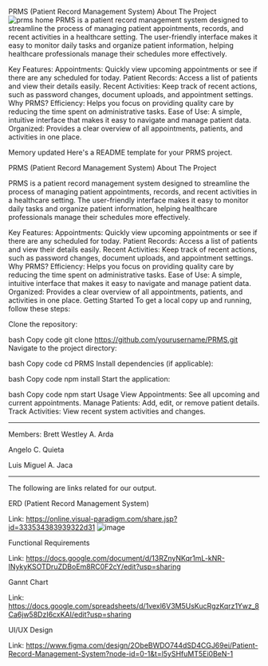 PRMS (Patient Record Management System)
About The Project
![prms home](https://github.com/user-attachments/assets/a1292461-cfbe-495d-ba1a-76f588a69e1a)
PRMS is a patient record management system designed to streamline the process of managing patient appointments, records, and recent activities in a healthcare setting. The user-friendly interface makes it easy to monitor daily tasks and organize patient information, helping healthcare professionals manage their schedules more effectively.

Key Features:
Appointments: Quickly view upcoming appointments or see if there are any scheduled for today.
Patient Records: Access a list of patients and view their details easily.
Recent Activities: Keep track of recent actions, such as password changes, document uploads, and appointment settings.
Why PRMS?
Efficiency: Helps you focus on providing quality care by reducing the time spent on administrative tasks.
Ease of Use: A simple, intuitive interface that makes it easy to navigate and manage patient data.
Organized: Provides a clear overview of all appointments, patients, and activities in one place.


Memory updated
Here's a README template for your PRMS project.

PRMS (Patient Record Management System)
About The Project

PRMS is a patient record management system designed to streamline the process of managing patient appointments, records, and recent activities in a healthcare setting. The user-friendly interface makes it easy to monitor daily tasks and organize patient information, helping healthcare professionals manage their schedules more effectively.

Key Features:
Appointments: Quickly view upcoming appointments or see if there are any scheduled for today.
Patient Records: Access a list of patients and view their details easily.
Recent Activities: Keep track of recent actions, such as password changes, document uploads, and appointment settings.
Why PRMS?
Efficiency: Helps you focus on providing quality care by reducing the time spent on administrative tasks.
Ease of Use: A simple, intuitive interface that makes it easy to navigate and manage patient data.
Organized: Provides a clear overview of all appointments, patients, and activities in one place.
Getting Started
To get a local copy up and running, follow these steps:

Clone the repository:

bash
Copy code
git clone https://github.com/yourusername/PRMS.git
Navigate to the project directory:

bash
Copy code
cd PRMS
Install dependencies (if applicable):

bash
Copy code
npm install
Start the application:

bash
Copy code
npm start
Usage
View Appointments: See all upcoming and current appointments.
Manage Patients: Add, edit, or remove patient details.
Track Activities: View recent system activities and changes.

------------------------------------------------------------------------------

Members: 
  Brett Westley A. Arda
  
  Angelo C. Quieta
  
  Luis Miguel A. Jaca


------------------------------------------------------------------------------


The following are links related for our output.



ERD (Patient Record Management System)

Link: https://online.visual-paradigm.com/share.jsp?id=333534383939322d31
![image](https://github.com/user-attachments/assets/b2d250de-e43d-474c-912e-4d190ee60fd4)



Functional Requirements

Link: https://docs.google.com/document/d/13RZnyNKqr1mL-kNR-INykyKSOTDruZDBoEm8RC0F2cY/edit?usp=sharing

Gannt Chart

Link: https://docs.google.com/spreadsheets/d/1vexl6V3M5UsKucRgzKqrz1Ywz_8Ca6jw58DzI6cxKAI/edit?usp=sharing

UI/UX Design

Link: https://www.figma.com/design/2ObeBWDO744dSD4CGJ69ei/Patient-Record-Management-System?node-id=0-1&t=l5ySHfuMT5Ei0BeN-1

